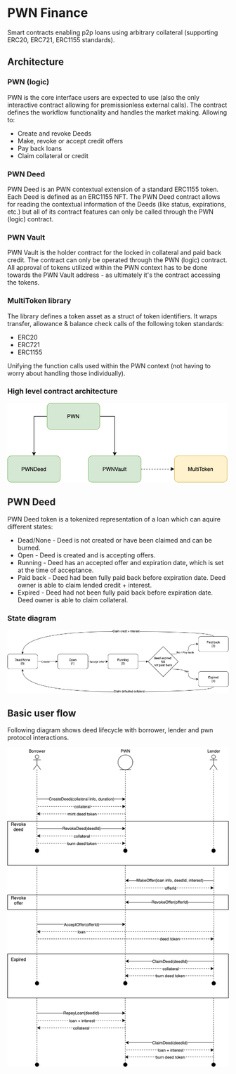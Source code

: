 # PWN Finance
Smart contracts enabling p2p loans using arbitrary collateral (supporting ERC20, ERC721, ERC1155 standards).

## Architecture

### PWN (logic)
PWN is the core interface users are expected to use (also the only interactive contract allowing for premissionless external calls). 
The contract defines the workflow functionality and handles the market making. Allowing to:
- Create and revoke Deeds 
- Make, revoke or accept credit offers 
- Pay back loans
- Claim collateral or credit

### PWN Deed 
PWN Deed is an PWN contextual extension of a standard ERC1155 token. Each Deed is defined as an ERC1155 NFT. 
The PWN Deed contract allows for reading the contextual information of the Deeds (like status, expirations, etc.) 
but all of its contract features can only be called through the PWN (logic) contract. 

### PWN Vault
PWN Vault is the holder contract for the locked in collateral and paid back credit.
The contract can only be operated through the PWN (logic) contract. 
All approval of tokens utilized within the PWN context has to be done towards the PWN Vault address - 
as ultimately it's the contract accessing the tokens. 

### MultiToken library
The library defines a token asset as a struct of token identifiers. 
It wraps transfer, allowance & balance check calls of the following token standards:
- ERC20
- ERC721 
- ERC1155

Unifying the function calls used within the PWN context (not having to worry about handling those individually).

### High level contract architecture
![PWN contracts interaction](.github/img/contracts_interaction.png "PWN contracts interaction")

## PWN Deed
PWN Deed token is a tokenized representation of a loan which can aquire different states:
- Dead/None - Deed is not created or have been claimed and can be burned.
- Open - Deed is created and is accepting offers.
- Running - Deed has an accepted offer and expiration date, which is set at the time of acceptance.
- Paid back - Deed had been fully paid back before expiration date. Deed owner is able to claim lended credit + interest.
- Expired - Deed had not been fully paid back before expiration date. Deed owner is able to claim collateral.

### State diagram
![Deed state diagram](.github/img/deed_state.png "Deed state diagram")

## Basic user flow
Following diagram shows deed lifecycle with borrower, lender and pwn protocol interactions.

![Basic user flow](.github/img/user_flow.png "Basic user flow")

